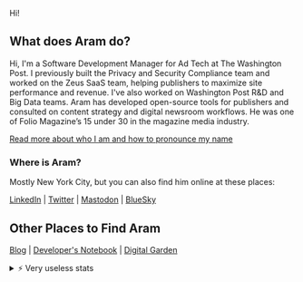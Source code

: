 <!--
**AramZS/AramZS** is a ✨ _special_ ✨ repository because its `README.md` (this file) appears on your GitHub profile.

Here are some ideas to get you started:

- 🔭 I’m currently working on ...
- 🌱 I’m currently learning ...
- 👯 I’m looking to collaborate on ...
- 🤔 I’m looking for help with ...
- 💬 Ask me about ...
- 📫 How to reach me: ...
- 😄 Pronouns: ...
- ⚡ Fun fact: ...
-->

Hi!

## What does Aram do?

Hi, I'm a Software Development Manager for Ad Tech at The Washington Post. I previously built the Privacy and Security Compliance team and worked on the Zeus SaaS team, helping publishers to maximize site performance and revenue. I've also worked on Washington Post R&D and Big Data teams. Aram has developed open-source tools for publishers and consulted on content strategy and digital newsroom workflows. He was one of Folio Magazine’s 15 under 30 in the magazine media industry. 

[Read more about who I am and how to pronounce my name](https://aramzs.github.io/aramzs/)

### Where is Aram?

Mostly New York City, but you can also find him online at these places:

[LinkedIn](http://bit.ly/aramzs) | [Twitter](http://twitter.com/chronotope) | <a rel="me" href="https://indieweb.social/@Chronotope">Mastodon</a> | [BlueSky](https://bsky.app/profile/chronotope.aramzs.xyz)

## Other Places to Find Aram

[Blog](https://aramzs.github.io/) | [Developer's Notebook](https://fightwithtools.dev/) | [Digital Garden](https://aramzs.xyz/)

<details>
<summary>⚡️ Very useless stats</summary>

<img src="https://github-readme-stats.vercel.app/api?username=aramzs&show_icons=true&count_private=true&theme=tokyonight">
<img src="https://github-readme-stats.vercel.app/api/top-langs/?username=aramzs&theme=tokyonight">
</details>
